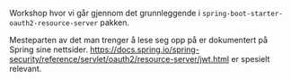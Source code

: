 Workshop hvor vi går gjennom det grunnleggende i `spring-boot-starter-oauth2-resource-server` pakken.

Mesteparten av det man trenger å lese seg opp på er dokumentert på Spring sine nettsider. 
https://docs.spring.io/spring-security/reference/servlet/oauth2/resource-server/jwt.html er spesielt relevant.
